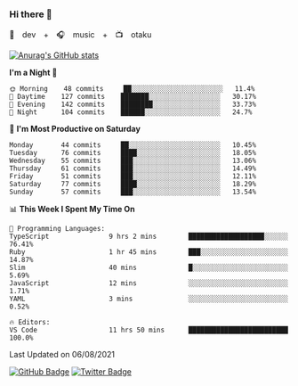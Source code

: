 ### Hi there 👋

🚀　dev　+　🎧　music　+　📺　otaku


[![Anurag's GitHub stats](https://github-readme-stats.vercel.app/api?username=koheitasaka&count_private=true&show_icons=true&theme=monokai)](https://github.com/koheitasaka/github-readme-stats)

<!--START_SECTION:waka-->
**I'm a Night 🦉** 

```text
🌞 Morning    48 commits     ██░░░░░░░░░░░░░░░░░░░░░░░   11.4% 
🌆 Daytime    127 commits    ███████░░░░░░░░░░░░░░░░░░   30.17% 
🌃 Evening    142 commits    ████████░░░░░░░░░░░░░░░░░   33.73% 
🌙 Night      104 commits    ██████░░░░░░░░░░░░░░░░░░░   24.7%

```
📅 **I'm Most Productive on Saturday** 

```text
Monday       44 commits     ██░░░░░░░░░░░░░░░░░░░░░░░   10.45% 
Tuesday      76 commits     ████░░░░░░░░░░░░░░░░░░░░░   18.05% 
Wednesday    55 commits     ███░░░░░░░░░░░░░░░░░░░░░░   13.06% 
Thursday     61 commits     ███░░░░░░░░░░░░░░░░░░░░░░   14.49% 
Friday       51 commits     ███░░░░░░░░░░░░░░░░░░░░░░   12.11% 
Saturday     77 commits     ████░░░░░░░░░░░░░░░░░░░░░   18.29% 
Sunday       57 commits     ███░░░░░░░░░░░░░░░░░░░░░░   13.54%

```


📊 **This Week I Spent My Time On** 

```text
💬 Programming Languages: 
TypeScript               9 hrs 2 mins        ███████████████████░░░░░░   76.41% 
Ruby                     1 hr 45 mins        ███░░░░░░░░░░░░░░░░░░░░░░   14.87% 
Slim                     40 mins             █░░░░░░░░░░░░░░░░░░░░░░░░   5.69% 
JavaScript               12 mins             ░░░░░░░░░░░░░░░░░░░░░░░░░   1.71% 
YAML                     3 mins              ░░░░░░░░░░░░░░░░░░░░░░░░░   0.52%

🔥 Editors: 
VS Code                  11 hrs 50 mins      █████████████████████████   100.0%

```


 Last Updated on 06/08/2021
<!--END_SECTION:waka-->

[![GitHub Badge](https://img.shields.io/badge/GitHub-100000?style=for-the-badge&logo=github&logoColor=white)](https://github.com/koheitasaka)
[![Twitter Badge](https://img.shields.io/badge/Twitter-1DA1F2?style=for-the-badge&logo=twitter&logoColor=white)](https://twitter.com/sleep_asleep_)

